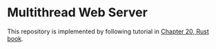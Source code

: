 # Multithread Web Server
This repository is implemented by following tutorial in [Chapter 20, Rust book](https://doc.rust-lang.org/book/ch20-00-final-project-a-web-server.html).
